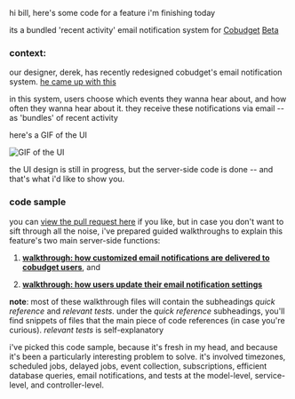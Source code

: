 hi bill, here's some code for a feature i'm finishing today

its a bundled 'recent activity' email notification system for [Cobudget](http://cobudget.co/) [Beta](http://beta.cobudget.co/)

### context:

our designer, derek, has recently redesigned cobudget's email notification system. [he came up with this](https://docs.google.com/document/d/15N5UqHo649pqzBoNN5r1hTubbtTRlCLsfH_RyfHIDDs/edit?usp=sharing)

in this system, users choose which events they wanna hear about, and how often they wanna hear about it. they receive these notifications via email -- as 'bundles' of recent activity

here's a GIF of the UI

![GIF of the UI](http://g.recordit.co/W0nB035S3Y.gif)

the UI design is still in progress, but the server-side code is done -- and that's what i'd like to show you.

### code sample

you can [view the pull request here](https://github.com/cobudget/cobudget-api/pull/129) if you like, but in case you don't want to sift through all the noise, i've prepared guided walkthroughs to explain this feature's two main server-side functions:

  1. **[walkthrough: how customized email notifications are delivered to cobudget users](./cobudget-rake.md)**, and

  2. **[walkthrough: how users update their email notification settings](./subscription-trackers-controller.md)**
  
**note**: most of these walkthrough files will contain the subheadings *quick reference* and *relevant tests*. under the *quick reference* subheadings, you'll find snippets of files that the main piece of code references (in case you're curious). *relevant tests* is self-explanatory 

i've picked this code sample, because it's fresh in my head, and because it's been a particularly interesting problem to solve. it's involved timezones, scheduled jobs, delayed jobs, event collection, subscriptions, efficient database queries, email notifications, and tests at the model-level, service-level, and controller-level.
